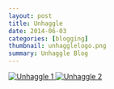 ```yaml
---
layout: post
title: Unhaggle
date: 2014-06-03
categories: [blogging]
thumbnail: unhagglelogo.png
summary: Unhaggle Blog 
---
```


<a class="zoom" rel="gallery" href="{{ site.url }}/images/Unhaggle - How to Turn Strangers into Friends.png">
  <img alt="Unhaggle 1" src="{{ site.url }}/images/Unhaggle - How to Turn Strangers into Friends.png"/>
</a>

<a class="zoom" rel="gallery" href="{{ site.url }}/images/Unhaggle - Why do Spiders Seem to Love Cars So Much .png">
  <img alt="Unhaggle 2" src="{{ site.url }}/images/Unhaggle - Why do Spiders Seem to Love Cars So Much .png"/>
</a>
